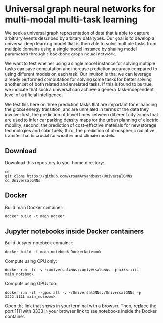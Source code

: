 # Universal graph neural networks for multi-modal multi-task learning 

We seek a universal graph representation of data that is able to capture arbitrary
events described by arbitary data types. Our goal is to develop a universal deep 
learning model that is then able to solve multiple tasks from multiple domains 
using a single model instance by sharing model parameters through a backbone graph 
neural network.

We want to test whether using a single model instance for solving multiple tasks 
can save computation and increase prediction accuracy compared to using different 
models on each task. Our intuiton is that we can leverage already performed computation
for solving some tasks for better solving another set of both related and unrelated 
tasks. If this is found to be true, we indicate that such a universal can achieve
a general task-independent level of artificial intelligence. 


We test this here on three prediction tasks that are important for enhancing the
global energy transition, and are unrelated in terms of the data they involve: 
first, the prediction of travel times between different city zones that are used 
to infer car parking density maps for the urban planning of electric mobility; 
second, the prediction of cost-effective materials for new storage technologies 
and solar fuels; third, the prediction of atmospheric radiative transfer that is 
crucial for weather and climate models.


## Download
Download this repository to your home directory:

```
cd 
git clone https://github.com/ArsamAryandoust/UniversalGNNs
cd UniversalGNNs
```

## Docker

Build main Docker container:

```
docker build -t main Docker
```


## Jupyter notebooks inside Docker containers

Build Jupyter notebook container:

```
docker build -t main_notebook DockerNotebook
```

Compute using CPU only:

```
docker run -it -v ~/UniversalGNNs:/UniversalGNNs -p 3333:1111 main_notebook
```

Compute using GPUs too:

```
docker run -it --gpus all -v ~/UniversalGNNs:/UniversalGNNs -p 3333:1111 main_notebook
```

Open the link that shows in your terminal with a browser. Then, replace the port 
1111 with 3333 in your browser link to see notebooks inside the Docker container.
